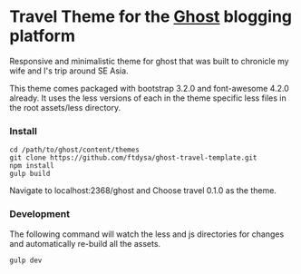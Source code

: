 # Travel Theme for the [Ghost](https://ghost.org) blogging platform

Responsive and minimalistic theme for ghost that was built to chronicle my wife and I's trip around SE Asia.

This theme comes packaged with bootstrap 3.2.0 and font-awesome 4.2.0 already. It uses the less versions of each in the theme specific less files in the root assets/less directory.

### Install

```
cd /path/to/ghost/content/themes
git clone https://github.com/ftdysa/ghost-travel-template.git
npm install
gulp build
```  

Navigate to localhost:2368/ghost and Choose travel 0.1.0 as the theme.

### Development

The following command will watch the less and js directories for changes and automatically re-build all the assets.

```
gulp dev
```

